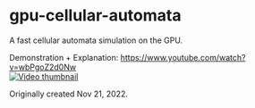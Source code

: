# gpu-cellular-automata
A fast cellular automata simulation on the GPU.  

Demonstration + Explanation: https://www.youtube.com/watch?v=wbPgoZ2d0Nw  
[![Video thumbnail](https://img.youtube.com/vi/wbPgoZ2d0Nw/0.jpg)](https://www.youtube.com/watch?v=wbPgoZ2d0Nw)

Originally created Nov 21, 2022.
